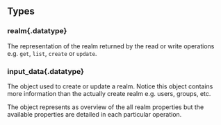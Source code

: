 ## Types

### realm{.datatype}
The representation of the realm returned by the read or write operations e.g. `get`, `list`, `create` or `update`.

<DataTreeView :data="realm" :maxDepth="10" />

### input_data{.datatype}
The object used to create or update a realm. Notice this object contains more information than the actually create realm e.g. users, groups, etc.

The object represents as overview of the all realm properties but the available properties are detailed in each particular operation.

<DataTreeView :data="inputCreateData" :maxDepth="10" />

<script>
const realmUri = {
    "uri": {
        "type": "string",
        "required": true,
        "mutable": false,
        "description": "The realm identifier"
    }
};
const realmPrivate = {
    "private_keys" :  {
        "type": "array",
        "required": false,
        "mutable": true,
        "description": "A list of private keys used for signing.",
        "items": {
            "type": "private_key"
        }
    },
    "encryption_keys" :  {
        "type": "array",
        "required": false,
        "mutable": true,
        "description": "A list of private keys used for encryption.",
        "items": {
            "type": "private_key"
        }
    }
};

const realmPublic = {
    "description": {
        "type": "string",
        "required": true,
        "mutable": true,
        "description": "A textual description of the realm.",
        "default": ""
    },
    "is_prototype": {
        "type": "boolean",
        "required": true,
        "mutable": true,
        "description": "If true this realm is a realm used as a prototype. Prototype realms cannot be used by themselves. Once a realm has been designated as a prototype it cannot be changed.",
        "default": "false"
    },
    "prototype_uri": {
        "type": "uri",
        "required": false,
        "mutable": false,
        "description": "If present, this it the URI of the the realm prototype this realm inherits some of its behaviour and features from."
    },
    "is_sso_realm": {
        "type": "boolean",
        "required": true,
        "mutable": true,
        "description": "If true this realm is an SSO Realm. Once a realm has been designated as an SSO realm it cannot be changed.",
        "default": "false"
    },
    "sso_realm_uri": {
        "type": "uri",
        "required": false,
        "mutable": false,
        "description": "If present, this it the URI of the SSO Realm this realm is connected to. Once a realm has been associated with an SSO realm it cannot be changed.",
        "default": "The realm's prototype value if the realm inherits from a prototype (see prototype_uri), otherwise undefined."
    },
    "allow_connections": {
        "type": "boolean",
        "required": true,
        "mutable": true,
        "description": "If true this realm is allowing connections from clients. It is normally set to false when the realm is an SSO Realm. Prototype realms never allow connections.",
        "default": "undefined"
    },
    "authmethods": {
        "type": "array",
        "required": true,
        "mutable": true,
        "description": "The list of the authentication methods allowed by this realm. Allowed values: 'anonymous', 'trust', 'password', 'ticket', 'oauth2', 'wampcra', 'cryptosign'",
        "default": [],
        "items" : {
            "type": "string"
        }
    },
    "security_enabled" : {
        "type": "boolean",
        "required": false,
        "mutable": true,
        "description": "Wether security is enabled or not.",
        "default": "undefined"
    },
    "users" :  {
        "type": "array",
        "required": false,
        "mutable": true,
        "description": "A list of user objects.",
        "items": {
            "type": "User"
        }
    },
    "groups" :  {
        "type": "array",
        "required": false,
        "mutable": true,
        "description": "A list of group objects.",
        "items": {
            "type": "object",
            "properties": {
                "name": {
                    "type": "string",
                    "required": true,
                    "mutable": false,
                    "description": "The group identifier."
                },
                "groups" :  {
                    "type": "array",
                    "required": false,
                    "mutable": true,
                    "description": "A list of group names.",
                    "items": {
                        "type": "string"
                    }
                },
                "meta": {
                    "type": "map",
                    "required": true,
                    "mutable": true,
                    "description": "Group metadata.",
                    "default": {}
                }
            }
        }
    },
    "sources" :  {
        "type": "array",
        "required": false,
        "mutable": true,
        "description": "A list of source objects.",
        "items": {
            "type": "source"
        }
    },
    "grants" :  {
        "type": "array",
        "required": false,
        "mutable": true,
        "description": "A list of grant objects.",
        "items": {
            "type": "object",
            "properties": {
                "permissions": {
                    "type": "array",
                    "required": true,
                    "mutable": true,
                    "description": "A list of permissions. Allowed values: 'wamp.register','wamp.unregister','wamp.subscribe','wamp.unsubscribe','wamp.call','wamp.cancel','wamp.publish'",
                    "items": {
                        "type": "string"
                    }
                },
                "roles": {
                    "type": "array",
                    "required": true,
                    "mutable": true,
                    "description": "A list of group names.",
                    "items": {
                        "type": "string"
                    }
                },
                "uri": {
                    "type": "string",
                    "required": true,
                    "mutable": true,
                    "description": ""
                },
                "match": {
                    "type": "string",
                    "required": true,
                    "mutable": true,
                    "description": "Allowed values: 'exact', 'prefix', 'wildcard'"
                },
                "resources": {
                    "type": "array",
                    "items": {
                        "type": "object",
                        "properties": {
                            "uri": {
                                "type": "string",
                                "required": true,
                                "mutable": true,
                                "description": ""
                            },
                            "match": {
                                "type": "string",
                                "required": true,
                                "mutable": true,
                                "description": "Allowed values: 'exact', 'prefix', 'wildcard'"
                            }
                        }
                    }
                },
                "meta": {
                    "type": "map",
                    "required": false,
                    "mutable": true,
                    "description": "Grant metadata."
                }
            }
        }
    }
};

const inputCreateData = {...realmUri, ...realmPublic, ...realmPrivate};
const inputUpdateData = {...realmPublic, ...realmPrivate};

const realm = {...realmUri, ...realmPublic,
    "security_status" :  {
        "type": "string",
        "required": false,
        "mutable": true,
        "description": "The string 'enabled' if enabled is true. Otherwise the string is 'disabled'."
    }
};

export default {
    data() {
        return {
            inputCreateData: JSON.stringify(inputCreateData),
            realm: JSON.stringify(realm),
            createArgs: JSON.stringify({
                0: {
                    "type": "object",
                    "description": "The realm configuration data",
                    "mutable": true,
                    "properties" : inputCreateData
                }
            }),
            createResult: JSON.stringify({
                0: {
                    "type": "object",
                    "description": "The created realm.",
                    "mutable": true,
                    "properties" : realm
                }
            }),
            inputUpdateData: JSON.stringify(inputUpdateData),
            updateArgs: JSON.stringify({
                0: {
                    "type": "uri",
                    "required": true,
                    "description" : "The URI of the realm you want to update."
                },
                1: {
                    "type": "object",
                    "description": "The realm configuration data",
                    "mutable": true,
                    "properties" : inputUpdateData
                }
            }),
            updateResult: JSON.stringify({
                0: {
                    "type": "object",
                    "description": "The updated realm.",
                    "mutable": true,
                    "properties" : realm
                }
            }),
            listResult: JSON.stringify({
                0: {
                    "type": "array",
                    "description": "The realms you want to retrieve.",
                    "items" : {
                        "type": "object",
                        "description": "The realm.",
                        "properties": realm
                    }
                }
            })
        }
    }
};
</script>